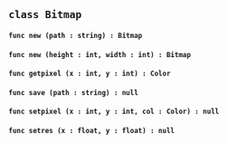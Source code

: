 ## ```class Bitmap```


#### ```func new (path : string) : Bitmap```

#### ```func new (height : int, width : int) : Bitmap```

#### ```func getpixel (x : int, y : int) : Color```

#### ```func save (path : string) : null```

#### ```func setpixel (x : int, y : int, col : Color) : null```

#### ```func setres (x : float, y : float) : null```

